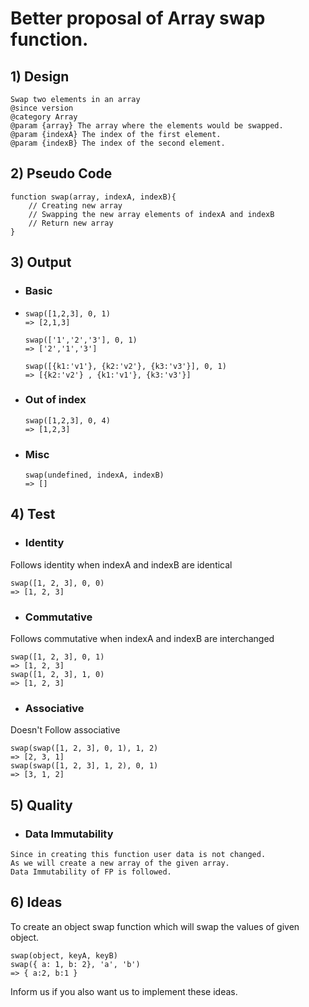 # Better proposal of Array swap function.

## 1) Design

```
Swap two elements in an array
@since version
@category Array
@param {array} The array where the elements would be swapped.
@param {indexA} The index of the first element.
@param {indexB} The index of the second element.
```

## 2) Pseudo Code

    function swap(array, indexA, indexB){
        // Creating new array
        // Swapping the new array elements of indexA and indexB
        // Return new array
    }

## 3) Output

-   ### Basic
-   ```
    swap([1,2,3], 0, 1)
    => [2,1,3]

    swap(['1','2','3'], 0, 1)
    => ['2','1','3']

    swap([{k1:'v1'}, {k2:'v2'}, {k3:'v3'}], 0, 1)
    => [{k2:'v2'} , {k1:'v1'}, {k3:'v3'}]
    ```

-   ### Out of index

    ```
    swap([1,2,3], 0, 4)
    => [1,2,3]
    ```

-   ### Misc
    ```
    swap(undefined, indexA, indexB)
    => []
    ```

## 4) Test

-   ### Identity

Follows identity when indexA and indexB are identical

```
swap([1, 2, 3], 0, 0)
=> [1, 2, 3]
```

-   ### Commutative

Follows commutative when indexA and indexB are interchanged

```
swap([1, 2, 3], 0, 1)
=> [1, 2, 3]
swap([1, 2, 3], 1, 0)
=> [1, 2, 3]
```

-   ### Associative

Doesn't Follow associative

```
swap(swap([1, 2, 3], 0, 1), 1, 2)
=> [2, 3, 1]
swap(swap([1, 2, 3], 1, 2), 0, 1)
=> [3, 1, 2]
```

## 5) Quality

-   ### Data Immutability

```
Since in creating this function user data is not changed.
As we will create a new array of the given array.
Data Immutability of FP is followed.
```

## 6) Ideas

To create an object swap function which will swap the values of given object.

```
swap(object, keyA, keyB)
swap({ a: 1, b: 2}, 'a', 'b')
=> { a:2, b:1 }
```

Inform us if you also want us to implement these ideas.
